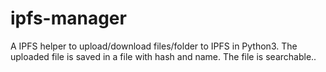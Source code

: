 # ipfs-manager
A IPFS helper to upload/download files/folder to IPFS in Python3. The uploaded file is saved in a file with hash and name. The file is searchable..
